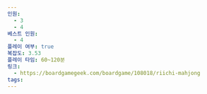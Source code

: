 ```yaml
---
인원:
  - 3
  - 4
베스트 인원:
  - 4
플레이 여부: true
복잡도: 3.53
플레이 타임: 60~120분
링크:
  - https://boardgamegeek.com/boardgame/108018/riichi-mahjong
tags:
---
```

